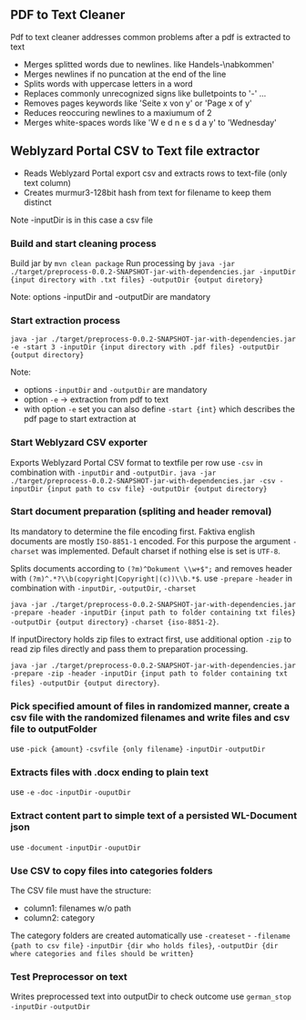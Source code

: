 ## PDF to Text Cleaner
Pdf to text cleaner addresses common problems after a pdf is extracted to text
* Merges splitted words due to newlines. like Handels-\nabkommen'
* Merges newlines if no puncation at the end of the line
* Splits words with uppercase letters in a word
* Replaces commonly unrecognized signs like bulletpoints to '-' ...
* Removes pages keywords like 'Seite x von y' or 'Page x of y'
* Reduces reoccuring newlines to a maxiumum of 2
* Merges white-spaces words like 'W e d n e s d a y' to 'Wednesday'

## Weblyzard Portal CSV to Text file extractor
* Reads Weblyzard Portal export csv and extracts rows to text-file (only text column)
* Creates murmur3-128bit hash from text for filename to keep them distinct

Note -inputDir is in this case a csv file

### Build and start cleaning process
Build jar by `mvn clean package`
Run processing by `java -jar ./target/preprocess-0.0.2-SNAPSHOT-jar-with-dependencies.jar -inputDir {input directory with .txt files} -outputDir {output diretory}`

Note: options -inputDir and -outputDir are mandatory

### Start extraction process
`java -jar ./target/preprocess-0.0.2-SNAPSHOT-jar-with-dependencies.jar -e -start 3 -inputDir {input directory with .pdf files} -outputDir {output directory}`

Note:   
* options `-inputDir` and `-outputDir` are mandatory
* option `-e` -> extraction from pdf to text
* with option `-e` set you can also define `-start {int}` which describes the pdf page to start extraction at

### Start Weblyzard CSV exporter
Exports Weblyzard Portal CSV format to textfile per row
use `-csv` in combination with `-inputDir` and `-outputDir.`
`java -jar ./target/preprocess-0.0.2-SNAPSHOT-jar-with-dependencies.jar -csv -inputDir {input path to csv file} -outputDir {output directory}`

### Start document preparation (spliting and header removal)

Its mandatory to determine the file encoding first. Faktiva english documents are mostly `ISO-8851-1` encoded. For this purpose the argument `-charset` was implemented. Default charset if nothing else is set is `UTF-8`.

Splits documents according to `(?m)^Dokument \\w+$";` and removes header with `(?m)^.*?\\b(copyright|Copyright|(c))\\b.*$`.
use `-prepare` `-header` in combination with `-inputDir`, `-outputDir`, `-charset`

`java -jar ./target/preprocess-0.0.2-SNAPSHOT-jar-with-dependencies.jar -prepare -header -inputDir {input path to folder containing txt files} -outputDir {output directory}` `-charset {iso-8851-2}`. 

If inputDirectory holds zip files to extract first, use additional option `-zip` to read zip files directly and pass them to preparation processing.

`java -jar ./target/preprocess-0.0.2-SNAPSHOT-jar-with-dependencies.jar -prepare -zip -header -inputDir {input path to folder containing txt files} -outputDir {output directory}`.

### Pick specified amount of files in randomized manner, create a csv file with the randomized filenames and write files and csv file to outputFolder
use `-pick {amount}` `-csvfile {only filename}` `-inputDir` `-outputDir`

### Extracts files with .docx ending to plain text
use `-e` `-doc` `-inputDir` `-ouputDir`

### Extract content part to simple text of a persisted WL-Document json
use `-document` `-inputDir` `-ouputDir`

### Use CSV to copy files into categories folders
The CSV file must have the structure: 
* column1: filenames w/o path
* column2: category

The category folders are created automatically
use `-createset` - `-filename {path to csv file}` `-inputDir {dir who holds files}`, `-outputDir {dir where categories and files should be written}`

### Test Preprocessor on text
Writes preprocessed text into outputDir to check outcome
use `german_stop` `-inputDir` `-outputDir`
